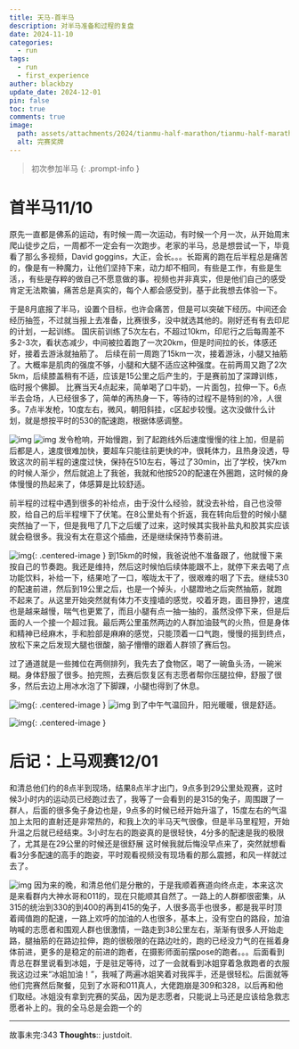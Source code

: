 ```yaml
---
title: 天马-首半马
description: 对半马准备和过程的复盘
date: 2024-11-10
categories:
  - run
tags:
  - run
  - first_experience
auther: blackbzy
update_date: 2024-12-01
pin: false
toc: true
comments: true
image:
  path: assets/attachments/2024/tianmu-half-marathon/tianmu-half-marathon07.jpg
  alt: 完赛奖牌
---
```


> 初次参加半马
{: .prompt-info }

# 首半马11/10
原先一直都是佛系的运动，有时候一周一次运动，有时候一个月一次，从开始周末爬山徒步之后，一周都不一定会有一次跑步。老家的半马，总是想尝试一下，毕竟看了那么多视频，David goggins，大正，会长。。。长距离的跑在后半程总是痛苦的，像是有一种魔力，让他们坚持下来，动力却不相同，有些是工作，有些是生活，，有些是存粹的做自己不愿意做的事。视频也并非真实，但是他们自己的感受肯定无法欺骗，痛苦总是真实的，每个人都会感受到，基于此我想去体验一下。

于是8月底报了半马，设置个目标，也许会痛苦，但是可以突破下经历。中间还会经历抽签，不过就当报上去准备，比赛很多，没中就选其他的。刚好还有有去印尼的计划，一起训练。
国庆前训练了5次左右，不超过10km，印尼行之后每周差不多2-3次，看状态减少，中间被拉着跑了一次20km，但是时间拉的长，体感还好，接着去游泳就抽筋了。
后续在前一周跑了15km一次，接着游泳，小腿又抽筋了。大概率是肌肉的强度不够，小腿和大腿不适应这种强度。在前两周又跑了2次5km，后续膝盖稍有不适，应该是15公里之后产生的，于是赛前加了深蹲训练，临时报个佛脚。
比赛当天4点起来，简单喝了口牛奶，一片面包，拉伸一下。6点半去会场，人已经很多了，简单的再热身一下，等待的过程不是特别的冷，人很多。7点半发枪，10度左右，微风，朝阳斜挂，c区起步较慢。这次没做什么计划，就是想按平时的530的配速跑，根据体感调整。

![img](assets/attachments/2024/tianmu-half-marathon/tianmu-half-marathon01.jpg)
![img](assets/attachments/2024/tianmu-half-marathon/tianmu-half-marathon02.jpg)
发令枪响，开始慢跑，到了起跑线外后速度慢慢的往上加，但是前后都是人，速度很难加快，要超车只能往前更快的冲，很耗体力，且热身没透，导致这次的前半程的速度过快，保持在510左右，等过了30min，出了学校，快7km的时候人渐少，然后就追上了我爸，我就和他按520的配速在外圈跑，这时候的身体慢慢的热起来了，体感算是比较舒适。

前半程的过程中遇到很多的补给点，由于没什么经验，就没去补给，自己也没带胶，给自己的后半程埋下了伏笔。在8公里处有个折返，我在转向后登的时候小腿突然抽了一下，但是我甩了几下之后缓了过来，这时候其实我补盐丸和胶其实应该就会稳很多。我没有太在意这个插曲，还是继续保持节奏前进。

![img](assets/attachments/2024/tianmu-half-marathon/tianmu-half-marathon08.jpg){: .centered-image }
到15km的时候，我爸说他不准备跟了，他就慢下来按自己的节奏跑。我还是维持，然后这时候怕后续体能跟不上，就停下来去喝了点功能饮料，补给一下，结果呛了一口，喉咙太干了，很艰难的咽了下去。继续530的配速前进，然后到19公里之后，也是一个掉头，小腿蹬地之后突然抽筋，就跑不起来了。从这里开始突然就有体力不支撞墙的感觉，咬着牙跑，面目狰狞，速度也是越来越慢，喘气也更累了，而且小腿有点一抽一抽的，虽然没停下来，但是后面的人一个接一个超过我。最后两公里虽然两边的人群加油鼓气的火热，但是身体和精神已经麻木，手和脸部是麻麻的感觉，只能顶着一口气跑，慢慢的摇到终点，放松下来之后发现大腿也很酸，脑子懵懵的跟着人群领了赛后包。

过了通道就是一些摊位在两侧排列，我先去了食物区，喝了一碗鱼头汤，一碗米糊。身体舒服了很多。拍完照，去赛后恢复区有志愿者帮你压腿拉伸，舒服了很多，然后去边上用冰水泡了下脚踝，小腿也得到了休息。

![img](assets/attachments/2024/tianmu-half-marathon/tianmu-half-marathon03.jpg){: .centered-image }
![img](assets/attachments/2024/tianmu-half-marathon/tianmu-half-marathon04.jpg)
到了中午气温回升，阳光暖暖，很是舒适。

![img](assets/attachments/2024/tianmu-half-marathon/tianmu-half-marathon06.jpg){: .centered-image }
# 后记：上马观赛12/01
和清总他们约的8点半到现场，结果8点半才出门，9点多到29公里处观赛，这时候3小时内的运动员已经跑过去了，我等了一会看到的是315的兔子，周围跟了一群人，后面的很多兔子身边也是，9点多的时候已经开始升温了，15度左右的气温加上太阳的直射还是非常热的，和我上次的半马天气很像，但是半马里程短，开始升温之后就已经结束。3小时左右的跑姿真的是很轻快，4分多的配速是我的极限了，尤其是在29公里的时候还是很舒展
这时候我就后悔没早点来了，突然就想看看3分多配速的高手的跑姿，平时观看视频没有现场看的那么震撼，和风一样就过去了。

![img](assets/attachments/2024/tianmu-half-marathon/tianmu-half-marathon05.jpg)
因为来的晚，和清总他们是分散的，于是我顺着赛道向终点走，本来这次是来看群内大神水哥和011的，现在只能顺其自然了。一路上的人群都很密集，从315的统治到330的到400的再到415的兔子，人很多高手也很多，都是我平时顶着阈值跑的配速，一路上欢呼的加油的人也很多，基本上，没有空白的路段，加油呐喊的志愿者和围观人群也很激情，一路走到38公里左右，渐渐有很多人开始走路，腿抽筋的在路边拉伸，跑的很极限的在路边吐的，跑的已经没力气的在摇着身体前进，更多的是稳定的前进的跑者，在摄影师面前摆pose的跑者。。。后面看到青总在群里说看到冰姐，于是驻足等待，过了一会就看到冰姐穿着急救跑者的衣服我这边过来“冰姐加油！”，我喊了两遍冰姐笑着对我挥手，还是很轻松。后面就等他们完赛然后聚餐，见到了水哥和011真人，大佬跑崩是309和328，以后再和他们取经。冰姐没有拿到完赛的奖品，因为是志愿者，只能说上马还是应该给急救志愿者补上的。我的全马总是会跑一个的

---
故事未完:343
**Thoughts**:: justdoit.
